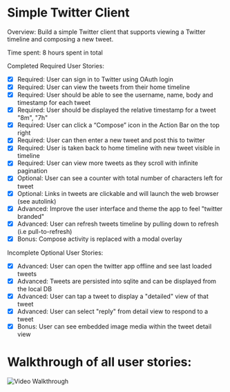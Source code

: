 # Simple Twitter Client

Overview: Build a simple Twitter client that supports viewing a Twitter timeline and composing a new tweet.

Time spent: 8 hours spent in total

Completed Required User Stories:

* [x] Required: User can sign in to Twitter using OAuth login
* [x] Required: User can view the tweets from their home timeline
* [x] Required: User should be able to see the username, name, body and timestamp for each tweet
* [x] Required: User should be displayed the relative timestamp for a tweet "8m", "7h"
* [x] Required: User can click a “Compose” icon in the Action Bar on the top right
* [x] Required: User can then enter a new tweet and post this to twitter
* [x] Required: User is taken back to home timeline with new tweet visible in timeline
* [x] Required: User can view more tweets as they scroll with infinite pagination
* [x] Optional: User can see a counter with total number of characters left for tweet
* [x] Optional: Links in tweets are clickable and will launch the web browser (see autolink)
* [x] Advanced: Improve the user interface and theme the app to feel "twitter branded"
* [x] Advanced: User can refresh tweets timeline by pulling down to refresh (i.e pull-to-refresh)
* [x] Bonus: Compose activity is replaced with a modal overlay

Incomplete Optional User Stories:

* [x] Advanced: User can open the twitter app offline and see last loaded tweets
* [x] Advanced: Tweets are persisted into sqlite and can be displayed from the local DB
* [x] Advanced: User can tap a tweet to display a "detailed" view of that tweet
* [x] Advanced: User can select "reply" from detail view to respond to a tweet
* [x] Bonus: User can see embedded image media within the tweet detail view

# Walkthrough of all user stories:

![Video Walkthrough](twitterDemo.gif)
